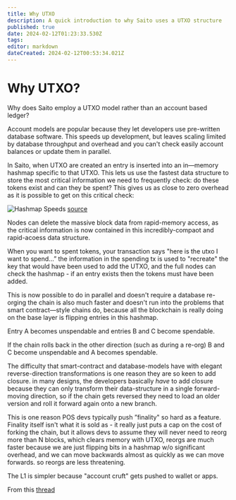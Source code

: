 ```yaml
---
title: Why UTXO
description: A quick introduction to why Saito uses a UTXO structure
published: true
date: 2024-02-12T01:23:33.530Z
tags: 
editor: markdown
dateCreated: 2024-02-12T00:53:34.021Z
---
```


# Why UTXO?

Why does Saito employ a UTXO model rather than an account based ledger?

Account models are popular because they let developers use pre-written database software. This speeds up development, but leaves scaling limited by database throughput and overhead and you can't check easily account balances or update them in parallel.

In Saito, when UTXO are created an entry is inserted into an in—memory hashmap specific to that UTXO. This lets us use the fastest data structure to store the most critical information we need to frequently check: do these tokens exist and can they be spent? This gives us as close to zero overhead as it is possible to get on this critical check:

![Hashmap Speeds](https://pbs.twimg.com/media/GGETcXlX0AAD6I2?format=jpg&name=small)
[source](https://tessil.github.10/2616/68/29/benchmark-hopscotch-map.html)

Nodes can delete the massive block data from rapid-memory access, as the critical information is now contained in this incredibly-compaot and rapid-acoess data structure.

When you want to spent tokens, your transaction says "here is the utxo I want to spend...” the information in the spending tx is used to "recreate" the key that would have been used to add the UTXO, and the full nodes can check the hashmap - if an entry exists then the tokens must have been added.

This is now possible to do in parallel and doesn't require a database re-orging the chain is also much faster and doesn't run into the problems that smart contract—style chains do, because all the blockchain is really doing on the base layer is flipping entries in this hashmap.

Entry A becomes unspendable and entries B and C become spendable.

If the chain rolls back in the other direction (such as during a re-org) B and C become unspendable and A becomes spendable.

The difficulty that smart-contract and database-models have with elegant reverse-direction transformations is one reason they are so keen to add closure.
in many designs, the developers basically *have* to add closure because they can only transform their data-structure in a single forward-moving direction, so if the chain gets reversed they need to load an older version and roll it forward again onto a new branch.

This is one reason POS devs typically push ”finality" so hard as a feature. Finality itself isn't what it is sold as - it really just puts a cap on the cost of forking the chain, but it allows devs to assume they will never need to reorg more than N blocks, which clears memory with UTXO, reorgs are much faster because we are just flipping bits in a hashmap w/o significant overhead, and we can move backwards almost as quickly as we can move forwards. so reorgs are less threatening.

The L1 is simpler because "account cruft" gets pushed to wallet or apps.

From this [thread](https://twitter.com/dlancashi/status/1756705883029934464)  